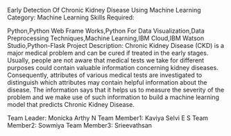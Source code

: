 Early Detection Of Chronic Kidney Disease Using Machine Learning Category: Machine Learning Skills Required:

Python,Python Web Frame Works,Python For Data Visualization,Data Preprocessing Techniques,Machine Learning,IBM Cloud,IBM Watson Studio,Python-Flask Project Description: Chronic Kidney Disease (CKD) is a major medical problem and can be cured if treated in the early stages. Usually, people are not aware that medical tests we take for different purposes could contain valuable information concerning kidney diseases. Consequently, attributes of various medical tests are investigated to distinguish which attributes may contain helpful information about the disease. The information says that it helps us to measure the severity of the problem and we make use of such information to build a machine learning model that predicts Chronic Kidney Disease.

Team Leader: Monicka Arthy N
Team Member1: Kaviya Selvi E S
Team Member2: Sowmiya
Team Member3: Srieevathsan
